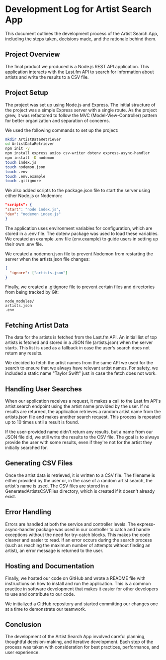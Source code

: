 # Development Log for Artist Search App

This document outlines the development process of the Artist Search App, including the steps taken, decisions made, and the rationale behind them.

## Project Overview

The final product we produced is a Node.js REST API application. This application interacts with the Last.fm API to search for information about artists and write the results to a CSV file.

## Project Setup

The project was set up using Node.js and Express. The initial structure of the project was a simple Express server with a single route. As the project grew, it was refactored to follow the MVC (Model-View-Controller) pattern for better organization and separation of concerns.

We used the following commands to set up the project:

```bash
mkdir ArtistDataRetriever
cd ArtistDataRetriever
npm init -y
npm install express axios csv-writer dotenv express-async-handler
npm install -D nodemon
touch index.js
touch nodemon.json
touch .env
touch .env.example
touch .gitignore
```

We also added scripts to the package.json file to start the server using either Node.js or Nodemon:

```json
"scripts": {
"start": "node index.js",
"dev": "nodemon index.js"
}
```

The application uses environment variables for configuration, which are stored in a .env file. The dotenv package was used to load these variables. We created an example .env file (env.example) to guide users in setting up their own .env file.

We created a nodemon.json file to prevent Nodemon from restarting the server when the artists.json file changes:

```json
{
  "ignore": ["artists.json"]
}
```

Finally, we created a .gitignore file to prevent certain files and directories from being tracked by Git:

```gitignore
node_modules/
artists.json
.env
```

## Fetching Artist Data

The data for the artists is fetched from the Last.fm API. An initial list of top artists is fetched and stored in a JSON file (artists.json) when the server starts. This list is used as a fallback in case the user's search does not return any results.

We decided to fetch the artist names from the same API we used for the search to ensure that we always have relevant artist names. For safety, we included a static name "Taylor Swift" just in case the fetch does not work.

## Handling User Searches

When our application receives a request, it makes a call to the Last.fm API's artist.search endpoint using the artist name provided by the user. If no results are returned, the application retrieves a random artist name from the artists.json file and makes another search request. This process is repeated up to 10 times until a result is found.

If the user-provided name didn't return any results, but a name from our JSON file did, we still write the results to the CSV file. The goal is to always provide the user with some results, even if they're not for the artist they initially searched for.

## Generating CSV Files

Once the artist data is retrieved, it is written to a CSV file. The filename is either provided by the user or, in the case of a random artist search, the artist's name is used. The CSV files are stored in a GeneratedArtistsCSVFiles directory, which is created if it doesn't already exist.

## Error Handling

Errors are handled at both the service and controller levels. The express-async-handler package was used in our controller to catch and handle exceptions without the need for try-catch blocks. This makes the code cleaner and easier to read. If an error occurs during the search process (such as reaching the maximum number of attempts without finding an artist), an error message is returned to the user.

## Hosting and Documentation

Finally, we hosted our code on GitHub and wrote a README file with instructions on how to install and run the application. This is a common practice in software development that makes it easier for other developers to use and contribute to our code.

We initialized a GitHub repository and started committing our changes one at a time to demonstrate our teamwork.

## Conclusion

The development of the Artist Search App involved careful planning, thoughtful decision-making, and iterative development. Each step of the process was taken with consideration for best practices, performance, and user experience.
